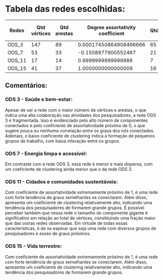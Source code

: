 # Tabela das redes escolhidas:
| Redes  | Qtd vértices | Qtd arestas | Degree assortativity coefficient | Qtd_comp_conectados | Tamanho do comp. gigante | Coef. de Clustering |
|----------|----------|----------|----------|----------|----------|----------|
| ODS_3  | 147   | 89    | 0.00017450864908496666    | 65   | 12    | 0.09548546691403834   |
| ODS_7  | 53    | 33    | -0.1508977900552487   | 21    | 9    | 0.03840970350404312    |
| ODS_11  | 17    | 14    | 0.9999999999999986    | 7    | 4   | 0.4117647058823529   |
| ODS_15 | 41    | 37   | 1.0000000000000009    | 16   | 4    | 0.5121951219512195    |

## Comentários:

### ODS 3 - Saúde e bem-estar:
Apesar de ser a rede com o maior número de vértices e arestas, o que indica uma alta colaboração nas atividades dos pesquisadores, a rede ODS 3 é fragmentada. Isso é evidenciado pelo alto número de componentes conectados e pelo coeficiente de assortatividade próximo de 0, o que sugere pouca ou nenhuma correlação entre os graus dos nós conectados. Ademais, o baixo coeficiente de clustering indica a formação de pequenos grupos de trabalho, com baixa interação entre os grupos.

### ODS 7 - Energia limpa e acessível:
Em contraste com a rede ODS 3, essa rede é menor e mais dispersa, com um coeficiente de clustering ainda menor que o da rede ODS 3.
### ODS 11 - Cidades e comunidades sustentáveis:
Com coeficiente de assortatividade extremamente próximo de 1, é uma rede com forte tendência de graus semelhantes se conectarem. Além disso, apresenta um coeficiente de clustering relativamente alto, indicando uma tendência dos pesquisadores de formarem grande grupos. É possível perceber também que nessa rede o tamanho do componente gigante é significativo em relação ao total de vértices, constituindo uma fração maior que das outras redes observadas. Em virtude de todas essas características, é de se esperar que seja uma rede com diversos grupos de pesquisadores e esses de graus próximos.

### ODS 15 - Vida terrestre:
Com coeficiente de assortatividade extremamente próximo de 1, é uma rede com forte tendência de graus semelhantes se conectarem. Além disso, apresenta um coeficiente de clustering relativamente alto, indicando uma tendência dos pesquisadores de formarem grande grupos.

